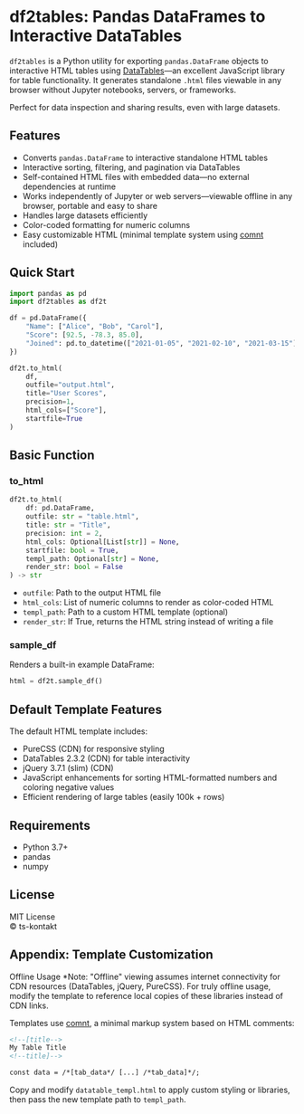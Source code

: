 # df2tables: Pandas DataFrames to Interactive DataTables

`df2tables` is a Python utility for exporting `pandas.DataFrame` objects to interactive HTML tables using [DataTables](https://datatables.net/)—an excellent JavaScript library for table functionality. It generates standalone `.html` files viewable in any browser without Jupyter notebooks, servers, or frameworks.

Perfect for data inspection and sharing results, even with large datasets.

## Features

- Converts `pandas.DataFrame` to interactive standalone HTML tables
- Interactive sorting, filtering, and pagination via DataTables
- Self-contained HTML files with embedded data—no external dependencies at runtime
- Works independently of Jupyter or web servers—viewable offline in any browser, portable and easy to share
- Handles large datasets efficiently
- Color-coded formatting for numeric columns
- Easy customizable HTML (minimal template system using [comnt](https://github.com/ts-kontakt/comnt) included)

## Quick Start

```python
import pandas as pd
import df2tables as df2t

df = pd.DataFrame({
    "Name": ["Alice", "Bob", "Carol"],
    "Score": [92.5, -78.3, 85.0],
    "Joined": pd.to_datetime(["2021-01-05", "2021-02-10", "2021-03-15"])
})

df2t.to_html(
    df,
    outfile="output.html",
    title="User Scores",
    precision=1,
    html_cols=["Score"],
    startfile=True
)
```

## Basic Function

### to_html

```python
df2t.to_html(
    df: pd.DataFrame,
    outfile: str = "table.html",
    title: str = "Title",
    precision: int = 2,
    html_cols: Optional[List[str]] = None,
    startfile: bool = True,
    templ_path: Optional[str] = None,
    render_str: bool = False
) -> str
```

- `outfile`: Path to the output HTML file
- `html_cols`: List of numeric columns to render as color-coded HTML
- `templ_path`: Path to a custom HTML template (optional)
- `render_str`: If True, returns the HTML string instead of writing a file

### sample_df

Renders a built-in example DataFrame:

```python
html = df2t.sample_df()
```

## Default Template Features

The default HTML template includes:
- PureCSS (CDN) for responsive styling
- DataTables 2.3.2 (CDN) for table interactivity
- jQuery 3.7.1 (slim) (CDN)
- JavaScript enhancements for sorting HTML-formatted numbers and coloring negative values
- Efficient rendering of large tables (easily 100k + rows)

## Requirements

- Python 3.7+
- pandas
- numpy

## License

MIT License  
© ts-kontakt

## Appendix: Template Customization

Offline Usage
*Note: "Offline" viewing assumes internet connectivity for CDN resources (DataTables, jQuery, PureCSS). For truly offline usage, modify the template to reference local copies of these libraries instead of CDN links.

Templates use [comnt](https://github.com/ts-kontakt/comnt), a minimal markup system based on HTML comments:

```html
<!--[title-->
My Table Title
<!--title]-->

const data = /*[tab_data*/ [...] /*tab_data]*/;
```

Copy and modify `datatable_templ.html` to apply custom styling or libraries, then pass the new template path to `templ_path`.
